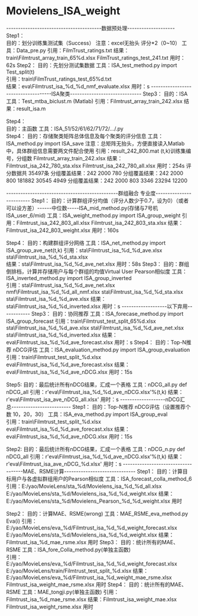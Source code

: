 # Movielens_ISA_weight
----------------------------------------数据预处理--------------------
Step1：	
	目的：划分训练集测试集（Success）
	注意：excel无抬头 评分*2（0~10）
	工具：Data_pre.py
	引用：FilmTrust_ratings.txt
	结果：train\\Filmtrust_array_train_65%d.xlsx
		FilmTrust_ratings_test_241.txt
	用时：62s
Step2：
	目的：先划分测试集数据
	工具：ISA_test_method.py	import Test_split(t)	
	引用：train\\FilmTrust_ratings_test_65%d.txt		
	结果：eva\Filmtrust_isa_%d_%d_nmf_evaluate.xlsx
	用时：s
------------------------------------ISA聚类------------------------------
Step3：
	目的：ISA
	工具：Test_mtba_biclust.m (Matlab)
	引用：Filmtrust_array_train_242.xlsx
	结果：result_isa.m

Step4：	
	目的：主函数
	工具：ISA_51/52/61/62/71/72/.../.py	
Step4：
	目的：存储聚类矩阵总体信息及每个聚类的评分信息
	工具：ISA_method.py	import ISA_save
	注意：总矩阵无抬头，方便直接读入Matlab中，具体群组信息需要两文件配合使用
	引用：result_242_800.mat	(t,k)训练集编号，分组数
		Filmtrust_array_train_242.xlsx
	结果：Filmtrust_isa_242_780_sta.xlsx
		Filmtrust_isa_242_780_all.xlsx
	用时：254s
评分数据共  			35497条
分组覆盖结果：242	2000	780
分组覆盖结果：242	2000	800	181882	30545	4949
分组覆盖结果：242	2000	803	3346	23294	12200

-----------------------------------------------群组融合 专业度-------------------------
Step1：
	目的：计算群组评分均值（评分人数少于0.7，设为0）（或者可以设方差）------中位数-----ISA_mid_method.py(存储与7号机  ISA_user_6/mid)
	工具：ISA_weight_method.py		import ISA_group_weight
	引用：Filmtrust_isa_242_803_all.xlsx
		Filmtrust_isa_242_803_sta.xlsx
	结果：Filmtrust_isa_242_803_weight.xlsx
	用时：160s

Step4：
	目的：构建群组评分网络
	工具：ISA_net_method.py	import ISA_group_ave_net(t,k)
	引用：sta\\Filmtrust_isa_%d_%d_ave.xlsx
		sta\\Filmtrust_isa_%d_%d_sta.xlsx		
	结果：sta\\Filmtrust_isa_%d_%d_ave_net.xlsx
	用时：58s
Step3：
	目的：群组倒排档，计算并存储用户与每个群组的均值Virtual User Pearson相似度
	工具：ISA_inverted_method.py	import ISA_group_inverted	
	引用：sta\\Filmtrust_isa_%d_%d_ave_net.xlsx
		nmf\\Filmtrust_isa_%d_%d_all_nmf.xlsx
		sta\\Filmtrust_isa_%d_%d_sta.xlsx
		sta\\Filmtrust_isa_%d_%d_ave.xlsx
	结果：sta\Filmtrust_isa_%d_%d_inverted.xlsx
	用时：s
  -------------------以下弃用------------
Step3：
	目的：协同推荐
	工具：ISA_forecase_method.py 	import ISA_group_forecast
	引用：train\\Filmtrust_test_split_65%d.xlsx
		sta\\Filmtrust_isa_%d_%d_ave.xlsx
		sta\\Filmtrust_isa_%d_%d_ave_net.xlsx
		sta\Filmtrust_isa_%d_%d_inverted.xlsx
	结果：eva\\Filmtrust_isa_%d_%d_ave_forecast.xlsx
	用时：s
Step4：
	目的：Top-N推荐 nDCG评估
	工具：ISA_evaluation_method.py 	import ISA_group_evaluation	
	引用：train\\Filmtrust_test_split_%d.xlsx
		eva\\Filmtrust_isa_%d_%d_ave_forecast.xlsx
	结果：eva\\Filmtrust_isa_%d_%d_ave_nDCG.xlsx
	用时：15s

Step5:
	目的：最后统计所有nDCG结果，汇成一个表格
	工具：nDCG_all.py	def  nDCG_all
	引用：r'eva\\Filmtrust_isa_%d_%d_ave_nDCG.xlsx'%(t,k)
	结果：r'eva\\Filmtrust_isa_ave_nDCG_all.xlsx'
	用时：s
-------------------nDCG汇总-------------------------
Step1：
	目的：Top-N推荐 nDCG评估（设置推荐个数 10，20，30）
	工具：ISA_eva_method.py 	import ISA_group_eval	
	引用：train\\Filmtrust_test_split_%d.xlsx
		eva\\Filmtrust_isa_%d_%d_ave_forecast.xlsx
	结果：eva\\Filmtrust_isa_%d_%d_ave_nDCG.xlsx
	用时：15s

Step2:
	目的：最后统计所有nDCG结果，汇成一个表格
	工具：nDCG_n.py	def  nDCG_all
	引用：r'eva\\Filmtrust_isa_%d_%d_ave_nDCG.xlsx'%(t,k)
	结果：r'eva\\Filmtrust_isa_ave_nDCG_%d.xlsx'
	用时：s
------------------------------------MAE、RSME计算------------------------------
Step1：
	目的：计算目标用户与各虚拟群组用户的Pearson相似度
	工具：ISA_forecast_colla_method_6
	引用：E:/yao/MovieLens/sta_%d/Movielens_isa_%d_%d_all.xlsx
              E:/yao/MovieLens/sta_%d/Movielens_isa_%d_%d_weight.xlsx
	结果：E:/yao/MovieLens/sta_%d/Movielens_Pearson_%d_%d_weight.xlsx
	用时

Step2：
	目的：计算MAE、RSME(wrong)
	工具：MAE_RSME_eva_method.py	Eva(i)
	引用：E:/yao/MovieLens/eva_%d/Filmtrust_isa_%d_%d_weight_forecast.xlsx
              E:/yao/MovieLens/sta_%d/Movielens_isa_%d_%d_weight.xlsx
	结果：Filmtrust_isa_%d_mae_rsme.xlsx
	用时
Step3：
	目的：统计所有的MAE、RSME
	工具：ISA_fore_Colla_method.py(单独主函数)	
	引用：E:/yao/MovieLens/eva_%d/Filmtrust_isa_%d_%d_weight_forecast.xlsx
              E:/yao/MovieLens/train/Filmtrust_test_split_%d.xlsx
	结果：E:/yao/MovieLens/eva_%d/Filmtrust_isa_%d_weight_mae_rsme.xlsx
              Filmtrust_isa_weight_mae_rsme.xlsx
	用时
Step4：
	目的：统计所有的MAE、RSME
	工具：MAE_tongji.py(单独主函数)	
	引用：Filmtrust_isa_%d_mae_rsme.xlsx
	结果：Filmtrust_isa_weight_mae.xlsx
              Filmtrust_isa_weight_rsme.xlsx
	用时

